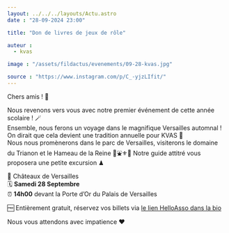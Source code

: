 ```yaml
---
layout: ../../../layouts/Actu.astro
date : "28-09-2024 23:00"

title: "Don de livres de jeux de rôle"

auteur :
  - kvas

image : "/assets/fildactus/evenements/09-28-kvas.jpg"

source : "https://www.instagram.com/p/C_-yjzLIfit/"
---
```


Chers amis ! 📣

Nous revenons vers vous avec notre premier événement de cette année scolaire ! 🪄  
Ensemble, nous ferons un voyage dans le magnifique Versailles automnal ! On dirait que cela devient une tradition annuelle pour KVAS 🤭  
Nous nous promènerons dans le parc de Versailles, visiterons le domaine du Trianon et le Hameau de la Reine 👑⛲️⚜🎻 Notre guide attitré vous proposera une petite excursion ♟

📍 Châteaux de Versailles  
🗓 __Samedi 28 Septembre__  
⏰ __14h00__ devant la Porte d’Or du Palais de Versailles

🆓 Entièrement gratuit, réservez vos billets via [le lien HelloAsso dans la bio](https://www.helloasso.com/associations/collectif-pour-la-bienveillance-et-l-amitie-des-cultures/evenements/visite-du-chateau-de-versailles)

Nous vous attendons avec impatience ❤️
